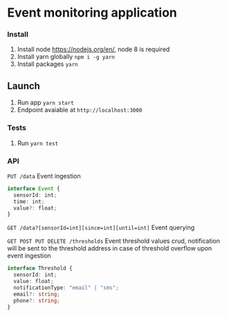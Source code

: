 # Event monitoring application

### Install

1.  Install node https://nodejs.org/en/, node 8 is required
2.  Install yarn globally `npm i -g yarn`
3.  Install packages `yarn`

## Launch

1.  Run app `yarn start`
2.  Endpoint avaiable at `http://localhost:3000`

### Tests

1.  Run `yarn test`

### API

`PUT /data` Event ingestion

```ts
interface Event {
  sensorId: int;
  time: int;
  value?: float;
}
```

`GET /data?[sensorId=int][since=int][until=int]` Event querying

`GET POST PUT DELETE /thresholds` Event threshold values crud,
notification will be sent to the threshold address in case of threshold overflow upon event ingestion

```ts
interface Threshold {
  sensorId: int;
  value: float;
  notificationType: "email" | "sms";
  email?: string;
  phone?: string;
}
```
